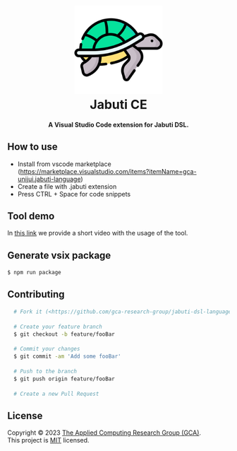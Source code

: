 <h1 align="center">
  <br>
  <img src="turtle.png" width="200" alt="Jabuti DSL">
  <br>
  Jabuti CE
  <br>
</h1>

<h4 align="center">A Visual Studio Code extension for Jabuti DSL.</h4>


## How to use

- Install from vscode marketplace (https://marketplace.visualstudio.com/items?itemName=gca-unijui.jabuti-language)
- Create a file with .jabuti extension
- Press CTRL + Space for code snippets

## Tool demo

In [this link](--) we provide a short video with the usage of the tool. 

## Generate vsix package

```bash
$ npm run package
```

## Contributing

```bash
  # Fork it (<https://github.com/gca-research-group/jabuti-dsl-language-vscode>)

  # Create your feature branch
  $ git checkout -b feature/fooBar

  # Commit your changes 
  $ git commit -am 'Add some fooBar'

  # Push to the branch
  $ git push origin feature/fooBar
  
  # Create a new Pull Request
```

## License

Copyright © 2023 [The Applied Computing Research Group (GCA)](https://github.com/gca-research-group).<br />
This project is [MIT](https://github.com/gca-research-group/jabuti-dsl-language-antlr/blob/master/LICENSE) licensed.
